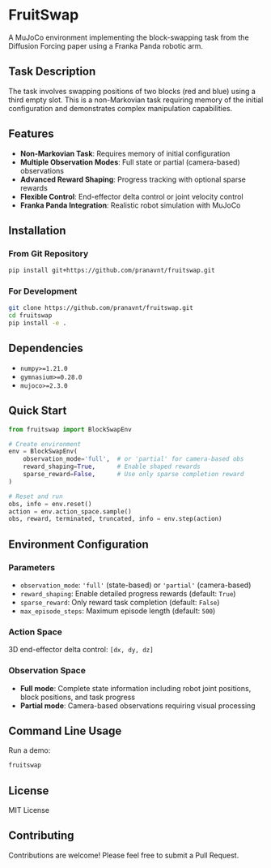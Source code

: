 # FruitSwap

A MuJoCo environment implementing the block-swapping task from the Diffusion Forcing paper using a Franka Panda robotic arm.

## Task Description

The task involves swapping positions of two blocks (red and blue) using a third empty slot. This is a non-Markovian task requiring memory of the initial configuration and demonstrates complex manipulation capabilities.

## Features

- **Non-Markovian Task**: Requires memory of initial configuration
- **Multiple Observation Modes**: Full state or partial (camera-based) observations
- **Advanced Reward Shaping**: Progress tracking with optional sparse rewards
- **Flexible Control**: End-effector delta control or joint velocity control
- **Franka Panda Integration**: Realistic robot simulation with MuJoCo

## Installation

### From Git Repository

```bash
pip install git+https://github.com/pranavnt/fruitswap.git
```

### For Development

```bash
git clone https://github.com/pranavnt/fruitswap.git
cd fruitswap
pip install -e .
```

## Dependencies

- `numpy>=1.21.0`
- `gymnasium>=0.28.0`
- `mujoco>=2.3.0`

## Quick Start

```python
from fruitswap import BlockSwapEnv

# Create environment
env = BlockSwapEnv(
    observation_mode='full',  # or 'partial' for camera-based obs
    reward_shaping=True,      # Enable shaped rewards
    sparse_reward=False,      # Use only sparse completion reward
)

# Reset and run
obs, info = env.reset()
action = env.action_space.sample()
obs, reward, terminated, truncated, info = env.step(action)
```

## Environment Configuration

### Parameters

- `observation_mode`: `'full'` (state-based) or `'partial'` (camera-based)
- `reward_shaping`: Enable detailed progress rewards (default: `True`)
- `sparse_reward`: Only reward task completion (default: `False`)
- `max_episode_steps`: Maximum episode length (default: `500`)

### Action Space

3D end-effector delta control: `[dx, dy, dz]`

### Observation Space

- **Full mode**: Complete state information including robot joint positions, block positions, and task progress
- **Partial mode**: Camera-based observations requiring visual processing

## Command Line Usage

Run a demo:

```bash
fruitswap
```

## License

MIT License

## Contributing

Contributions are welcome! Please feel free to submit a Pull Request.
